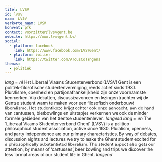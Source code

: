 ```yaml
---
titel: LVSV
id: lvsv
naam: LVSV
verkorte_naam: LVSV
konvent: pfk
contact: voorzitter@lvsvgent.be
website: https://www.lvsvgent.be/
social:
  - platform: facebook
    link: https://www.facebook.com/LVSVGent/
  - platform: twitter
    link: https://twitter.com/ArcusCoTangens
themas:
  - politiek
---
```


$lang=nl$ 
Het Liberaal Vlaams Studentenverbond (LVSV) Gent is een politiek-filosofische studentenvereniging, reeds actief sinds 1930.
Pluralisme, openheid en partijonafhankelijkheid zijn onze voornaamste kenmerken. Via debatten, discussieavonden en lezingen trachten wij de Gentse student warm te maken voor een filosofisch onderbouwd liberalisme.
Het studentikoze krijgt echter ook onze aandacht, aan de hand van cantussen, bierbowlings en uitstapjes verkennen we ook de minder formele gebieden van het Gentse studentenleven. 
$langend$ 
$lang=en$ 
The ‘Liberaal Vlaams Studentenverbond Ghent’ (LVSV) is a politico-philosophical student association, active since 1930. Pluralism, openness, and party independence are our primary characteristics. By way of debates, discussion nights and lectures we try to make the Ghent student excited for a philosophically substantiated liberalism. The student aspect also gets our attention, by means of ‘cantusses’, beer bowling and trips we discover the less formal areas of our student life in Ghent. 
$langend$
